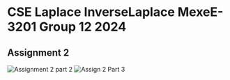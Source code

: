 # CSE Laplace InverseLaplace MexeE-3201 Group 12 2024

## Assignment 2


![Assignment 2 part 2](https://github.com/leandawnleandawn/CSE_-Laplace-InverseLaplace_-MexE_3201_-Group-12_2024/assets/157703948/5ba49a16-cf44-4f45-945e-b01294565b77)
![Assign 2 Part 3](https://github.com/leandawnleandawn/CSE_-Laplace-InverseLaplace_-MexE_3201_-Group-12_2024/assets/157703948/543046c4-d4c2-41fe-a80c-3320da1982c2)
